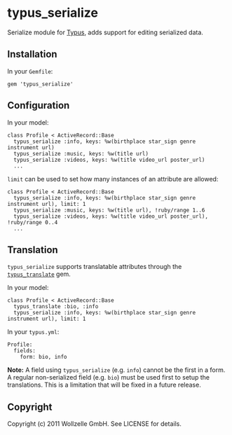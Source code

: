 # typus_serialize

Serialize module for [Typus](https://github.com/fesplugas/typus), adds support for editing serialized data.

## Installation

In your `Gemfile`:

    gem 'typus_serialize'

## Configuration

In your model:

    class Profile < ActiveRecord::Base
      typus_serialize :info, keys: %w(birthplace star_sign genre instrument url)
      typus_serialize :music, keys: %w(title url)
      typus_serialize :videos, keys: %w(title video_url poster_url)      
      ...

`limit` can be used to set how many instances of an attribute are allowed:

    class Profile < ActiveRecord::Base
      typus_serialize :info, keys: %w(birthplace star_sign genre instrument url), limit: 1
      typus_serialize :music, keys: %w(title url), !ruby/range 1..6
      typus_serialize :videos, keys: %w(title video_url poster_url), !ruby/range 0..4
      ...
      
## Translation

`typus_serialize` supports translatable attributes through the [`typus_translate`](https://github.com/wollzelle/typus_translate) gem.

In your model:

    class Profile < ActiveRecord::Base
      typus_translate :bio, :info
      typus_serialize :info, keys: %w(birthplace star_sign genre instrument url), limit: 1

In your `typus.yml`:

    Profile:
      fields:
        form: bio, info

**Note:** A field using `typus_serialize` (e.g. `info`) cannot be the first in a form.
A regular non-serialized field (e.g. `bio`) must be used first to setup the translations.
This is a limitation that will be fixed in a future release.


## Copyright

Copyright (c) 2011 Wollzelle GmbH. See LICENSE for details.